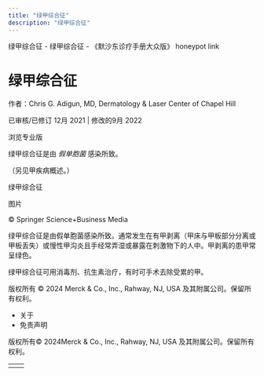 ```yaml
---
title: "绿甲综合征"
description: "绿甲综合征"
---
```


﻿绿甲综合征 \- 绿甲综合征 \- 《默沙东诊疗手册大众版》 honeypot link

# 绿甲综合征

作者：Chris G. Adigun, MD, Dermatology & Laser Center of Chapel Hill

已审核/已修订 12月 2021 \| 修改的9月 2022

浏览专业版

绿甲综合征是由 _假单胞菌_ 感染所致。

（另见甲疾病概述。）

绿甲综合征



图片

© Springer Science+Business Media

绿甲综合征是由假单胞菌感染所致。通常发生在有甲剥离（甲床与甲板部分分离或甲板丢失）或慢性甲沟炎且手经常弄湿或暴露在刺激物下的人中。甲剥离的患甲常呈绿色。

绿甲综合征可用消毒剂、抗生素治疗，有时可手术去除受累的甲。



版权所有 © 2024
Merck & Co., Inc., Rahway, NJ, USA 及其附属公司。保留所有权利。

- 关于
- 免责声明

版权所有© 2024Merck & Co., Inc., Rahway, NJ, USA 及其附属公司。保留所有权利。

|     |     |
| --- | --- |
|  |  |